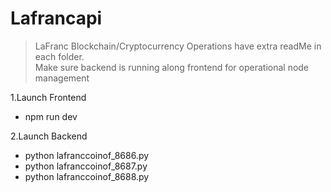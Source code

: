 # Lafrancapi
>LaFranc Blockchain/Cryptocurrency Operations have extra readMe in each folder.  
> Make sure backend is running along frontend for operational node management 

1.Launch Frontend
- npm run dev 


2.Launch Backend  
- python lafranccoinof_8686.py
- python lafranccoinof_8687.py
- python lafranccoinof_8688.py




